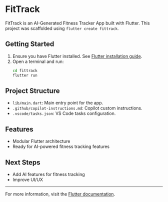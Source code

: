 # FitTrack

FitTrack is an AI-Generated Fitness Tracker App built with Flutter. This project was scaffolded using `flutter create fittrack`.

## Getting Started

1. Ensure you have Flutter installed. See [Flutter installation guide](https://docs.flutter.dev/get-started/install).
2. Open a terminal and run:
   ```sh
   cd fittrack
   flutter run
   ```

## Project Structure
- `lib/main.dart`: Main entry point for the app.
- `.github/copilot-instructions.md`: Copilot custom instructions.
- `.vscode/tasks.json`: VS Code tasks configuration.

## Features
- Modular Flutter architecture
- Ready for AI-powered fitness tracking features

## Next Steps
- Add AI features for fitness tracking
- Improve UI/UX

---
For more information, visit the [Flutter documentation](https://docs.flutter.dev/).
